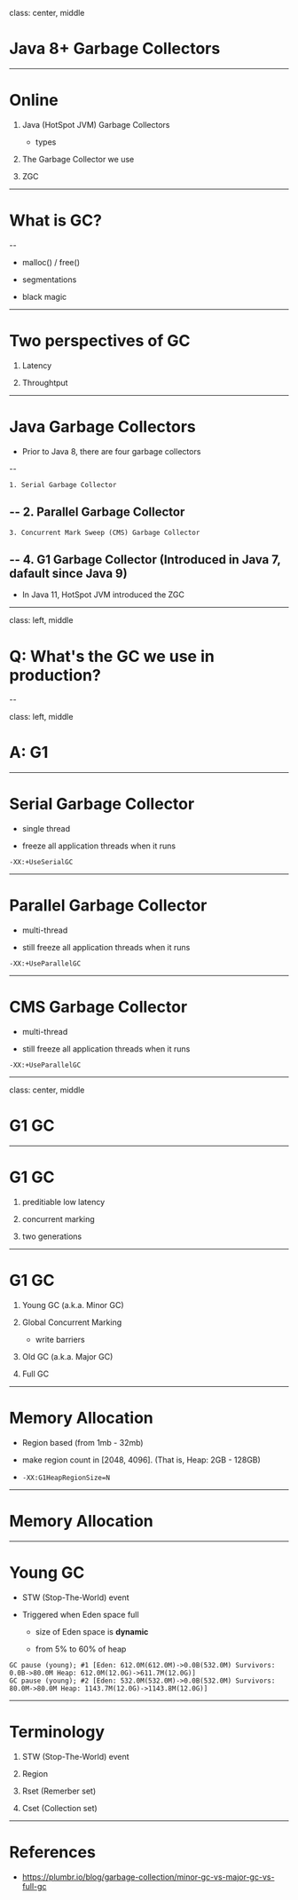 class: center, middle

# Java 8+ Garbage Collectors

---

# Online

1. Java (HotSpot JVM) Garbage Collectors

    * types

2. The Garbage Collector we use

3. ZGC

---

# What is GC?

--

* malloc() / free()

* segmentations

* black magic


---

# Two perspectives of GC

1. Latency

2. Throughtput

---

# Java Garbage Collectors

* Prior to Java 8, there are four garbage collectors

--

    1. Serial Garbage Collector
--
    2. Parallel Garbage Collector
--
    3. Concurrent Mark Sweep (CMS) Garbage Collector
--
    4. G1 Garbage Collector (Introduced in Java 7, dafault since Java 9)
--

* In Java 11, HotSpot JVM introduced the ZGC

---
class: left, middle

# Q: What's the GC we use in production?

--

class: left, middle
# A: G1


---

# Serial Garbage Collector

* single thread

* freeze all application threads when it runs

```shell
-XX:+UseSerialGC
```

---

# Parallel Garbage Collector

* multi-thread

* still freeze all application threads when it runs

```shell
-XX:+UseParallelGC
```

---

# CMS Garbage Collector

* multi-thread

* still freeze all application threads when it runs

```shell
-XX:+UseParallelGC
```

---

class: center, middle

# G1 GC

---

# G1 GC

1. preditiable low latency

2. concurrent marking

3. two generations

---

# G1 GC

1. Young GC (a.k.a. Minor GC)

2. Global Concurrent Marking

   * write barriers

3. Old GC (a.k.a. Major GC)

4. Full GC

---

# Memory Allocation

* Region based (from 1mb - 32mb)

* make region count in \[2048, 4096\]. (That is, Heap: 2GB - 128GB)

* `-XX:G1HeapRegionSize=N`

---

# Memory Allocation


---

# Young GC

* STW (Stop-The-World) event

* Triggered when Eden space full

    * size of Eden space is **dynamic**

    * from 5% to 60% of heap


```desktop
GC pause (young); #1 [Eden: 612.0M(612.0M)->0.0B(532.0M) Survivors: 0.0B->80.0M Heap: 612.0M(12.0G)->611.7M(12.0G)]
GC pause (young); #2 [Eden: 532.0M(532.0M)->0.0B(532.0M) Survivors: 80.0M->80.0M Heap: 1143.7M(12.0G)->1143.8M(12.0G)]
```

---

# Terminology

1. STW (Stop-The-World) event

2. Region

3. Rset (Remerber set)

4. Cset (Collection set)

---

# References

* https://plumbr.io/blog/garbage-collection/minor-gc-vs-major-gc-vs-full-gc


